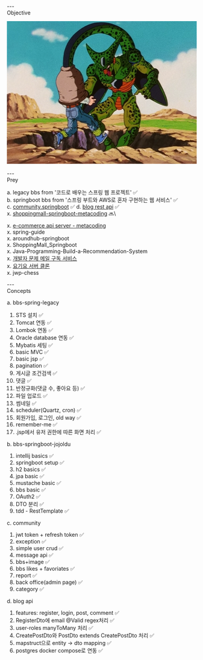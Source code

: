---\
Objective


![Cell from dragon ball Z](./cell.png)



---\
Prey


a. legacy bbs from '코드로 배우는 스프링 웹 프로젝트' :white_check_mark:\
b. springboot bbs from '스프링 부트와 AWS로 혼자 구현하는 웹 서비스' :white_check_mark:\
c. [community.springboot](https://github.com/sosow0212/community) :white_check_mark:
d. [blog rest api](https://github.dev/RameshMF/springboot_blog_rest_api_latest) :white_check_mark:\
x. [shoppingmall-springboot-metacoding](https://github.dev/sosow0212/ShoppingMall_springboot) :soon:\


x. [e-commerce api server - metacoding](https://github.dev/sosow0212/shoppingMall_API_Server) \
x. spring-guide\
x. aroundhub-springboot\
x. ShoppingMall_Springboot\
x. Java-Programming-Build-a-Recommendation-System\
x. [개발자 문제 메일 구독 서비스](https://github.dev/MangKyu/InterviewSubscription/tree/master/src/main/java/com/mangkyu/employment/interview/erros) \
x. [요기요 서버 클론](https://github.dev/mock-rc1/Yogiyo_test_Server_Swan) \
x. jwp-chess



---\
Concepts


a. bbs-spring-legacy
1. STS 설치 :white_check_mark:
2. Tomcat 연동 :white_check_mark:
3. Lombok 연동 :white_check_mark:
4. Oracle database 연동 :white_check_mark:
5. Mybatis 세팅 :white_check_mark:
6. basic MVC :white_check_mark:
7. basic jsp :white_check_mark:
8. pagination :white_check_mark:
9. 게시글 조건검색 :white_check_mark:
10. 댓글 :white_check_mark:
11. 반정규화(댓글 수, 좋아요 등) :white_check_mark:
12. 파일 업로드 :white_check_mark:
13. 썸네일 :white_check_mark:
14. scheduler(Quartz, cron) :white_check_mark:
15. 회원가입, 로그인, old way :white_check_mark:
16. remember-me :white_check_mark:
17. .jsp에서 유저 권한에 따른 화면 처리 :white_check_mark:


b. bbs-springboot-jojoldu
1. intellij basics :white_check_mark:
2. springboot setup :white_check_mark:
3. h2 basics :white_check_mark:
4. jpa basic :white_check_mark: 
5. mustache basic :white_check_mark:
6. bbs basic :white_check_mark:
7. OAuth2 :white_check_mark:
8. DTO 분리 :white_check_mark:
9. tdd - RestTemplate :white_check_mark:


c. community
1. jwt token + refresh token :white_check_mark:
2. exception :white_check_mark:
3. simple user crud :white_check_mark:
4. message api :white_check_mark:
5. bbs+image :white_check_mark:
6. bbs likes + favoriates :white_check_mark:
7. report :white_check_mark:
8. back office(admin page) :white_check_mark:
9. category :white_check_mark:

d. blog api
1. features: register, login, post, comment :white_check_mark:
2. RegisterDto에 email @Valid regex처리 :white_check_mark:
3. user-roles manyToMany 처리 :white_check_mark:
4. CreatePostDto와 PostDto extends CreatePostDto 처리 :white_check_mark:
5. mapstruct으로 entity -> dto mapping :white_check_mark:
6. postgres docker compose로 연동 :white_check_mark:
